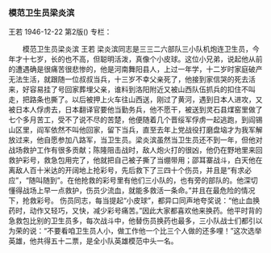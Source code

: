 ### 模范卫生员梁炎滨
王若
1946-12-22
第2版()
专栏：

　　模范卫生员梁炎滨
    王若
    梁炎滨同志是三三二六部队三小队机炮连卫生员，今年才十七岁，长的也不高，但聪明活泼，真像个小皮球。这位小兄弟，说起他从前的遭遇确是很痛苦很悲惨的，他是河南舞阳县人，上过一年学，十二岁时家庭破产无法生活，就跟随一位叔叔当兵，十三岁不幸父亲死了，他接到家信哭的死去活来，好容易挂了号回家葬埋父亲，谁料到洛阳附近又被山西队伍抓兵的扣住不叫走，把路条也撕了。以后被押上火车往山西送，刚过了黄河，遇到日本人进攻，又被日本人俘虏去，日本翻译官要他当勤务兵，他不愿干，被送到灵石县煤窑里做了七个多月苦工，受不了说不尽的苦楚，他便随着几个晋绥军俘虏一起逃跑，到阎锡山区里，阎军依然不叫他回家，留下当兵，直至去年上党战役打磨盘垴才为我军解放过来，他自愿参加八路军，当卫生员。梁炎滨虽然当卫生员还不到一年，但他对战场救护工作有很多贡献；陈隆阻击战时，敌人炮火打的很凶，他仍在野地里来回救护彩号，救急包用完了，他就把自己被子撕了当绷带用；邵耳寨战斗，白天他在离敌人百十米达的开阔地上抢彩号，先后救下了三四十个伤员，并且是“有求必应”，“随叫随到”。在他抢救的彩号里有他们三小队的，也有旁的部队的。他深切懂得战场上早一点救护，伤员少流血，就能多救活一条命。”并且在最危险的情况下，抢救彩号。
    伤员同志，每当提起“小皮球”，都异口同声地夸奖说：“他止血换药时，动作又轻巧，又快，减少彩号痛苦。”因此大家都喜欢他来换药。他平时背的急救包比别的卫生员多，每次战斗中，他替伤员换药也最多，三小队战士们都引以为荣的说：“不要看咱卫生员人小，做工作他一个比三个人做的还多哩！”这次选举英雄，他共得五十二票，是全小队英雄模范中头一名。
